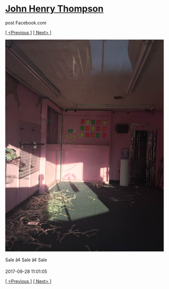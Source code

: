 # [John Henry Thompson](../README.md)
post Facebook.com

[[ <Previous ]](2017-09-28-1.md) [[ Next> ]](2017-09-28-3.md)

[![](../media/2017-09-28/Timeline-Photos-Sale-Sale-Sale.jpg)](../README.md)

Sale â¢ Sale â¢ Sale

2017-09-28 11:01:05

[[ <Previous ]](2017-09-28-1.md) [[ Next> ]](2017-09-28-3.md)